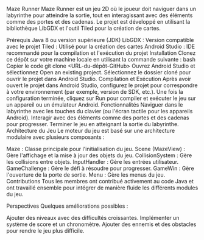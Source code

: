 Maze Runner
Maze Runner est un jeu 2D où le joueur doit naviguer dans un labyrinthe pour atteindre la sortie, tout en interagissant avec des éléments comme des portes et des cadenas. Le projet est développé en utilisant la bibliothèque LibGDX et l'outil Tiled pour la création de cartes.

Prérequis
Java 8 ou version supérieure (JDK)
LibGDX : Version compatible avec le projet
Tiled : Utilisé pour la création des cartes
Android Studio : IDE recommandé pour la compilation et l'exécution du projet
Installation
Clonez ce dépôt sur votre machine locale en utilisant la commande suivante :
bash
Copier le code
git clone <URL-du-dépôt-GitHub>
Ouvrez Android Studio et sélectionnez Open an existing project.
Sélectionnez le dossier cloné pour ouvrir le projet dans Android Studio.
Compilation et Exécution
Après avoir ouvert le projet dans Android Studio, configurez le projet pour correspondre à votre environnement (par exemple, version de SDK, etc.).
Une fois la configuration terminée, cliquez sur Run pour compiler et exécuter le jeu sur un appareil ou un émulateur Android.
Fonctionnalités
Naviguer dans le labyrinthe avec les touches du clavier (ou l'écran tactile pour les appareils Android).
Interagir avec des éléments comme des portes et des cadenas pour progresser.
Terminer le jeu en atteignant la sortie du labyrinthe.
Architecture du Jeu
Le moteur du jeu est basé sur une architecture modulaire avec plusieurs composants :

Maze : Classe principale pour l'initialisation du jeu.
Scene (MazeView) : Gère l'affichage et la mise à jour des objets du jeu.
CollisionSystem : Gère les collisions entre objets.
InputHandler : Gère les entrées utilisateur.
GameChallenge : Gère le défi à résoudre pour progresser.
GameWin : Gère l'ouverture de la porte de sortie.
Menu : Gère les menus du jeu.
Contributions
Tous les membres ont contribué activement au code Java et ont travaillé ensemble pour intégrer de manière fluide les différents modules du jeu.

Perspectives
Quelques améliorations possibles :

Ajouter des niveaux avec des difficultés croissantes.
Implémenter un système de score et un chronomètre.
Ajouter des ennemis et des obstacles pour rendre le jeu plus difficile.
